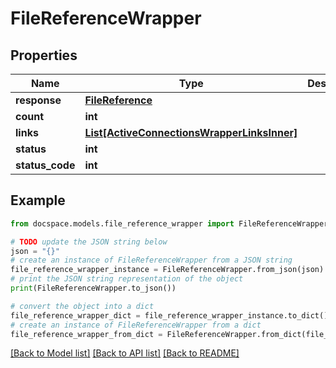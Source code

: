 # FileReferenceWrapper


## Properties

Name | Type | Description | Notes
------------ | ------------- | ------------- | -------------
**response** | [**FileReference**](FileReference.md) |  | [optional] 
**count** | **int** |  | [optional] 
**links** | [**List[ActiveConnectionsWrapperLinksInner]**](ActiveConnectionsWrapperLinksInner.md) |  | [optional] 
**status** | **int** |  | [optional] 
**status_code** | **int** |  | [optional] 

## Example

```python
from docspace.models.file_reference_wrapper import FileReferenceWrapper

# TODO update the JSON string below
json = "{}"
# create an instance of FileReferenceWrapper from a JSON string
file_reference_wrapper_instance = FileReferenceWrapper.from_json(json)
# print the JSON string representation of the object
print(FileReferenceWrapper.to_json())

# convert the object into a dict
file_reference_wrapper_dict = file_reference_wrapper_instance.to_dict()
# create an instance of FileReferenceWrapper from a dict
file_reference_wrapper_from_dict = FileReferenceWrapper.from_dict(file_reference_wrapper_dict)
```
[[Back to Model list]](../README.md#documentation-for-models) [[Back to API list]](../README.md#documentation-for-api-endpoints) [[Back to README]](../README.md)


